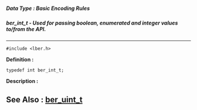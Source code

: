 ##### Data Type : Basic Encoding Rules
##### ber_int_t - Used for passing boolean, enumerated and integer values to/from the API.
---
```
#include <lber.h>
```

**Definition :**
```
typedef int ber_int_t;
```

**Description :**




**See Also :**
[ber_uint_t](/domino-c-api-docs/reference/Data/ber_uint_t)
---
